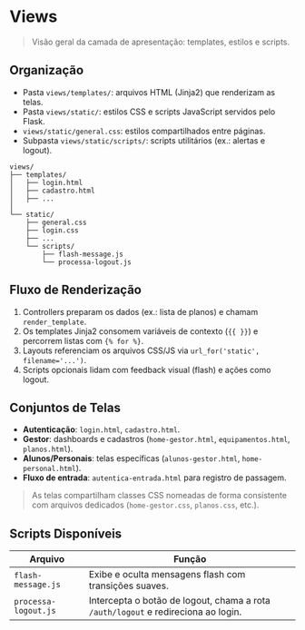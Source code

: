 # Views

> Visão geral da camada de apresentação: templates, estilos e scripts.

## Organização

- Pasta `views/templates/`: arquivos HTML (Jinja2) que renderizam as telas.
- Pasta `views/static/`: estilos CSS e scripts JavaScript servidos pelo Flask.
- `views/static/general.css`: estilos compartilhados entre páginas.
- Subpasta `views/static/scripts/`: scripts utilitários (ex.: alertas e logout).

```
views/
├── templates/
│   ├── login.html
│   ├── cadastro.html
│   ├── ...
│
└── static/
    ├── general.css
    ├── login.css
    ├── ...
    └── scripts/
        ├── flash-message.js
        └── processa-logout.js
```

## Fluxo de Renderização

1. Controllers preparam os dados (ex.: lista de planos) e chamam `render_template`.
2. Os templates Jinja2 consomem variáveis de contexto (`{{ }}`) e percorrem listas com `{% for %}`.
3. Layouts referenciam os arquivos CSS/JS via `url_for('static', filename='...')`.
4. Scripts opcionais lidam com feedback visual (flash) e ações como logout.

## Conjuntos de Telas

- **Autenticação**: `login.html`, `cadastro.html`.
- **Gestor**: dashboards e cadastros (`home-gestor.html`, `equipamentos.html`, `planos.html`).
- **Alunos/Personais**: telas específicas (`alunos-gestor.html`, `home-personal.html`).
- **Fluxo de entrada**: `autentica-entrada.html` para registro de passagem.

> As telas compartilham classes CSS nomeadas de forma consistente com arquivos dedicados (`home-gestor.css`, `planos.css`, etc.).

## Scripts Disponíveis

| Arquivo | Função |
|---------|--------|
| `flash-message.js` | Exibe e oculta mensagens flash com transições suaves. |
| `processa-logout.js` | Intercepta o botão de logout, chama a rota `/auth/logout` e redireciona ao login. |